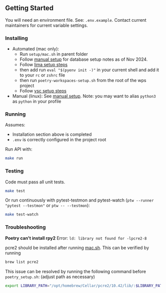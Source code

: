 ## Getting Started

You will need an environment file. See: `.env.example`. Contact current maintainers for current variable settings.

### Installing

- Automated (mac only):
  - Run `setup/mac.sh` in parent folder
  - Follow [manual setup](../docs/MANUAL_SETUP.md) for database setup notes as of Nov 2024.
  - Follow [lima setup steps](../setup/LIMA.md)
  - then add run `eval "$(pyenv init -)"` in your current shell and add it to your `rc` or `zshrc` file
  - then run `poetry-workspaces-setup.sh` from the root of the wps project
  - Follow [vsc setup steps](../setup/VSC.md)
- Manual (linux): See [manual setup](../docs/MANUAL_SETUP.md).
  Note: you may want to alias `python3` as `python` in your profile

### Running

Assumes:

- Installation section above is completed
- `.env` is correctly configured in the project root

Run API with:

```bash
make run
```

### Testing

Code must pass all unit tests.

```bash
make test
```

Or run continuously with pytest-testmon and pytest-watch (`ptw --runner "pytest --testmon"` or `ptw -- --testmon`):

```bash
make test-watch
```

### Troubleshooting

**Poetry can't install rpy2**
Error: `ld: library not found for -lpcre2-8`

pcre2 should be installed after running [mac.sh](../setup/mac.sh). This can be verified by running

```bash
brew list pcre2
```

This issue can be resolved by running the following command before `poetry_setup.sh`: (adjust path as necessary)

```bash
export LIBRARY_PATH="/opt/homebrew/Cellar/pcre2/10.42/lib/:$LIBRARY_PATH"
```
